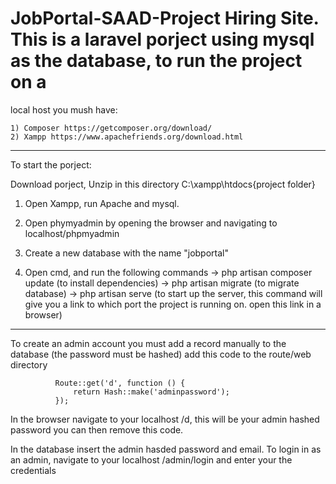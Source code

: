 # JobPortal-SAAD-Project Hiring Site. This is a laravel porject using mysql as the database, to run the project on a
local host you mush have:

    1) Composer https://getcomposer.org/download/
    2) Xampp https://www.apachefriends.org/download.html

------------------------------------------------------------------------------------------------------------------------------------------
To start the porject:

Download porject, Unzip in this directory
    C:\xampp\htdocs\{project folder}

1) Open Xampp, run Apache and mysql.
 
2) Open phymyadmin by opening the browser and navigating to localhost/phpmyadmin 

3) Create a new database with the name "jobportal"
 
4) Open cmd, and run the following commands
    -> php artisan composer update 
            (to install dependencies)
    -> php artisan migrate 
            (to migrate database)
    -> php artisan serve 
            (to start up the server, this command will give you a link to which port the project is running on. 
             open this link in a browser)      
------------------------------------------------------------------------------------------------------------------------------------------

To create an admin account you must add a record manually to the database (the password must be hashed) add this code 
to the route/web directory 

              Route::get('d', function () {
                  return Hash::make('adminpassword');
              });

In the browser navigate to your localhost /d, this will be your admin hashed password you can then remove this code.

In the database insert the admin hasded password and email. To login in as an admin, navigate to your localhost /admin/login
and enter your the credentials
